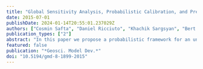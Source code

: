 ```yaml
---
title: "Global Sensitivity Analysis, Probabilistic Calibration, and Predictive Assessment for the Data Assimilation Linked Ecosystem Carbon Model"
date: 2015-07-01
publishDate: 2024-01-14T20:55:01.237029Z
authors: ["Cosmin Safta", "Daniel Ricciuto", "Khachik Sargsyan", "Bert Debusschere", "Habib N. Najm", "Mathew Williams", "Peter Thornton"]
publication_types: ["2"]
abstract: "In this paper we propose a probabilistic framework for an uncertainty quantification (UQ) study of a carbon cycle model and focus on the comparison between steady-state and transient simulation setups. A global sensitivity analysis (GSA) study indicates the parameters and parameter couplings that are important at different times of the year for quantities of interest (QoIs) obtained with the data assimilation linked ecosystem carbon (DALEC) model. We then employ a Bayesian approach and a statistical model error term to calibrate the parameters of DALEC using net ecosystem exchange (NEE) observations at the Harvard Forest site. The calibration results are employed in the second part of the paper to assess the predictive skill of the model via posterior predictive checks."
featured: false
publication: "*Geosci. Model Dev.*"
doi: "10.5194/gmd-8-1899-2015"
---
```


